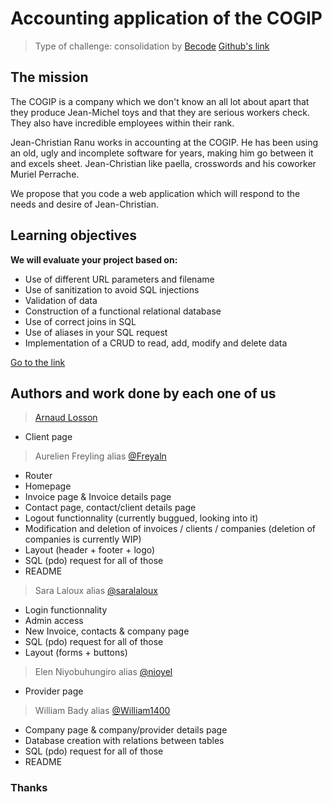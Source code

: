 # Accounting application of the COGIP
>Type of challenge: consolidation by [Becode](https://becode.org/fr/)
[Github's link](https://github.com/Freyaln/Becode-training-exercices)

## The mission
The COGIP is a company which we don't know an all lot about apart that they produce Jean-Michel toys and that they are serious workers check. They also have incredible employees within their rank.

Jean-Christian Ranu works in accounting at the COGIP. He has been using an old, ugly and incomplete software for years, making him go between it and excels sheet. Jean-Christian like paella, crosswords and his coworker Muriel Perrache.

We propose that you code a web application which will respond to the needs and desire of Jean-Christian.

## Learning objectives
**We will evaluate your project based on:**

- Use of different URL parameters and filename
- Use of sanitization to avoid SQL injections
- Validation of data
- Construction of a functional relational database
- Use of correct joins in SQL
- Use of aliases in your SQL request
- Implementation of a CRUD to read, add, modify and delete data

[Go to the link](https://freyling-aurelien.be/PHP-Cogip//)

## Authors and work done by each one of us
>[Arnaud Losson](https://github.com/ArnaudLosson)
- Client page


>Aurelien Freyling alias [@Freyaln](https://github.com/Freyaln)
- Router
- Homepage
- Invoice page & Invoice details page
- Contact page, contact/client details page
- Logout functionnality (currently buggued, looking into it)
- Modification and deletion of invoices / clients / companies (deletion of companies is currently WIP)
- Layout (header + footer + logo)
- SQL (pdo) request for all of those
- README


>Sara Laloux alias [@saralaloux](https://github.com/saralaloux)
- Login functionnality
- Admin access
- New Invoice, contacts & company page
- SQL (pdo) request for all of those
- Layout (forms + buttons)


> Elen Niyobuhungiro alias [@nioyel](https://github.com/niyoel)
- Provider page


> William Bady alias [@William1400](https://github.com/William1400) 

- Company page & company/provider details page
- Database creation with relations between tables
- SQL (pdo) request for all of those
- README

### Thanks
